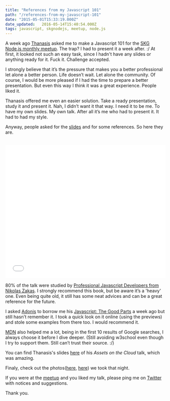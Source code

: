 ```yaml
---
title: "References from my Javascript 101"
path: "/references-from-my-javascript-101"
date: "2015-05-01T15:33:19.000Z"
date_updated:   2016-05-14T15:40:54.000Z
tags: javascript, skgnodejs, meetup, node.js
---
```


A week ago [Thanasis](http://thanpol.as/) asked me to make a Javascript 101 for the [SKG Node.js monthly meetup](http://www.meetup.com/Thessaloniki-Node-js-Meetup/). The trap? I had to present it a week after. :/ At first, it looked not such an easy task, since I hadn't have any slides or anything ready for it. Fuck it. Challenge accepted.

I strongly believe that it’s the pressure that makes you a better professional let alone a better person. Life doesn’t wait. Let alone the community. Of course, I would be more pleased if I had the time to prepare a better presentation. But even this way I think it was a great experience. People liked it.

Thanasis offered me even an easier solution. Take a ready presentation, study it and present it. Nah, I didn’t want it that way. I need it to be me. To have my own slides. My own talk. After all it’s me who had to present it. It had to had my style.

Anyway, people asked for the [slides](http://slides.com/kostasbariotis/javascript-101) and for some references. So here they are.

<br/>
<iframe src="//slides.com/kostasbariotis/javascript-101/embed?style=light" width="100%" height="420" scrolling="no" frameborder="0" webkitallowfullscreen mozallowfullscreen allowfullscreen></iframe>
<br/>

80% of the talk were studied by [Professional Javascript Developers from Nikolas Zakas](http://www.amazon.com/Professional-JavaScript-Developers-Nicholas-Zakas/dp/1118026691). I strongly recommend this book, but be aware it’s a 'heavy' one. Even being quite old, it still has some neat advices and can be a great reference for the future.

I asked [Adonis](https://twitter.com/adon1sk) to borrow me his [Javascript: The Good Parts](http://shop.oreilly.com/product/9780596517748.do) a week ago but still hasn’t remember it. I took a quick look on it online (using the previews) and stole some examples from there too. I would recommend it.

[MDN](https://developer.mozilla.org/en-US/docs/Web/JavaScript/Reference/) also helped me a lot, being in the first 10 results of Google searches, I always choose it before I dive deeper. (Still avoiding w3school even though I try to support them. Still can’t trust their source. :/)

You can find Thanasis's slides [here](https://speakerdeck.com/thanpolas/assets-on-the-cloud) of his *Assets on the Cloud* talk, which was amazing.

Finaly, check out the photos([here](http://www.meetup.com/Thessaloniki-Node-js-Meetup/photos/26088965/), [here](https://www.flickr.com/photos/christosbacharakis/sets/72157652297259605/)) we took that night.

If you were at the [meetup](http://www.meetup.com/Thessaloniki-Node-js-Meetup/events/222016697/) and you liked my talk, please ping me on [Twitter](http://twitter.com/kbariotis) with notices and suggestions.

Thank you.
